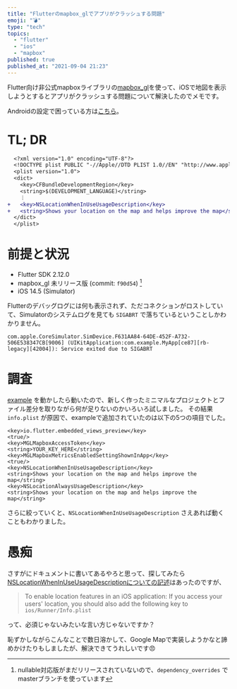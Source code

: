 ```yaml
---
title: "Flutterのmapbox_glでアプリがクラッシュする問題"
emoji: "💣"
type: "tech"
topics:
  - "flutter"
  - "ios"
  - "mapbox"
published: true
published_at: "2021-09-04 21:23"
---
```


Flutter向け非公式mapboxライブラリの[mapbox_gl](https://pub.dev/packages/mapbox_gl)を使って、iOSで地図を表示しようとするとアプリがクラッシュする問題について解決したのでメモです。

Androidの設定で困っている方は[こちら](https://zenn.dev/tomon9086/articles/6d9f1c9a69ca1c)。

# TL; DR
``` diff xml:ios/Runner/info.plist
  <?xml version="1.0" encoding="UTF-8"?>
  <!DOCTYPE plist PUBLIC "-//Apple//DTD PLIST 1.0//EN" "http://www.apple.com/DTDs/PropertyList-1.0.dtd">
  <plist version="1.0">
  <dict>
    <key>CFBundleDevelopmentRegion</key>
    <string>$(DEVELOPMENT_LANGUAGE)</string>
    ︙
+   <key>NSLocationWhenInUseUsageDescription</key>
+   <string>Shows your location on the map and helps improve the map</string>
  </dict>
  </plist>
```

# 前提と状況
- Flutter SDK 2.12.0
- mapbox_gl 未リリース版 (commit: `f90d54`) [^1]
- iOS 14.5 (Simulator)

Flutterのデバッグログには何も表示されず、ただコネクションがロストしていて、Simulatorのシステムログを見ても `SIGABRT` で落ちているということしかわかりません。
```
com.apple.CoreSimulator.SimDevice.F631AA84-64DE-452F-A732-506E538347CB[9006] (UIKitApplication:com.example.MyApp[ce87][rb-legacy][42004]): Service exited due to SIGABRT
```

# 調査
[example](https://github.com/tobrun/flutter-mapbox-gl/tree/master/example) を動かしたら動いたので、新しく作ったミニマルなプロジェクトとファイル差分を取りながら何が足りないのかいろいろ試しました。
その結果 `info.plist` が原因で、exampleで追加されていたのは以下の5つの項目でした。
```xml:info.plist
<key>io.flutter.embedded_views_preview</key>
<true/>
<key>MGLMapboxAccessToken</key>
<string>YOUR_KEY_HERE</string>
<key>MGLMapboxMetricsEnabledSettingShownInApp</key>
<true/>
<key>NSLocationWhenInUseUsageDescription</key>
<string>Shows your location on the map and helps improve the map</string>
<key>NSLocationAlwaysUsageDescription</key>
<string>Shows your location on the map and helps improve the map</string>
```

さらに絞っていくと、`NSLocationWhenInUseUsageDescription` さえあれば動くこともわかりました。

# 愚痴
さすがにドキュメントに書いてあるやろと思って、探してみたら[NSLocationWhenInUseUsageDescriptionについての記述](https://pub.dev/packages/mapbox_gl#ios)はあったのですが、

> To enable location features in an iOS application:
> If you access your users' location, you should also add the following key to `ios/Runner/Info.plist` 

って、必須じゃないみたいな言い方じゃないですか？

恥ずかしながらこんなことで数日溶かして、Google Mapで実装しようかなと諦めかけたりもしましたが、解決できてうれしいです😠

[^1]:nullable対応版がまだリリースされていないので、`dependency_overrides` でmasterブランチを使っています